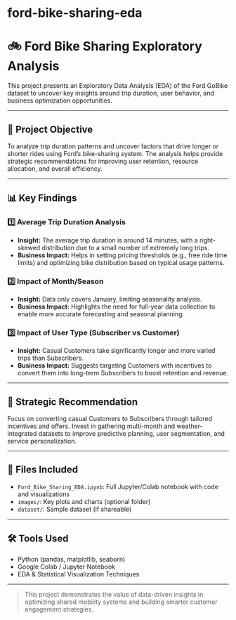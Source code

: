 # ford-bike-sharing-eda
# 🚲 Ford Bike Sharing Exploratory Analysis

This project presents an Exploratory Data Analysis (EDA) of the Ford GoBike dataset to uncover key insights around trip duration, user behavior, and business optimization opportunities.

---

## 🎯 Project Objective

To analyze trip duration patterns and uncover factors that drive longer or shorter rides using Ford’s bike-sharing system. The analysis helps provide strategic recommendations for improving user retention, resource allocation, and overall efficiency.

---

## 📊 Key Findings

### 1️⃣ Average Trip Duration Analysis
- **Insight:** The average trip duration is around 14 minutes, with a right-skewed distribution due to a small number of extremely long trips.
- **Business Impact:** Helps in setting pricing thresholds (e.g., free ride time limits) and optimizing bike distribution based on typical usage patterns.

### 2️⃣ Impact of Month/Season
- **Insight:** Data only covers January, limiting seasonality analysis.
- **Business Impact:** Highlights the need for full-year data collection to enable more accurate forecasting and seasonal planning.

### 3️⃣ Impact of User Type (Subscriber vs Customer)
- **Insight:** Casual Customers take significantly longer and more varied trips than Subscribers.
- **Business Impact:** Suggests targeting Customers with incentives to convert them into long-term Subscribers to boost retention and revenue.

---

## 📌 Strategic Recommendation

Focus on converting casual Customers to Subscribers through tailored incentives and offers. Invest in gathering multi-month and weather-integrated datasets to improve predictive planning, user segmentation, and service personalization.

---

## 📁 Files Included

- `Ford_Bike_Sharing_EDA.ipynb`: Full Jupyter/Colab notebook with code and visualizations
- `images/`: Key plots and charts (optional folder)
- `dataset/`: Sample dataset (if shareable)

---

## 🛠 Tools Used

- Python (pandas, matplotlib, seaborn)
- Google Colab / Jupyter Notebook
- EDA & Statistical Visualization Techniques

---

> This project demonstrates the value of data-driven insights in optimizing shared mobility systems and building smarter customer engagement strategies.
